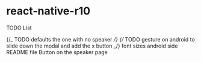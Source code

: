 # react-native-r10

TODO List

{/_ TODO defaults the one with no speaker _/}
{/_ TODO gesture on android to slide down the modal and add the x button _/}
font sizes
android side
README file
Button on the speaker page
